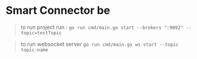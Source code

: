 # Smart Connector be 
> to run project run :
``` go run cmd/main.go start --brokers ":9092" --topic=testTopic ``` 

> to run websocket server 
``` go run cmd/main.go ws-start --topic topic-name ```
